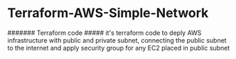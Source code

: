 # Terraform-AWS-Simple-Network
####### Terraform code ##### 
it's terraform code to deply AWS infrastructure with public and private subnet, connecting the public subnet to the internet and apply security group for any EC2 placed in public subnet
